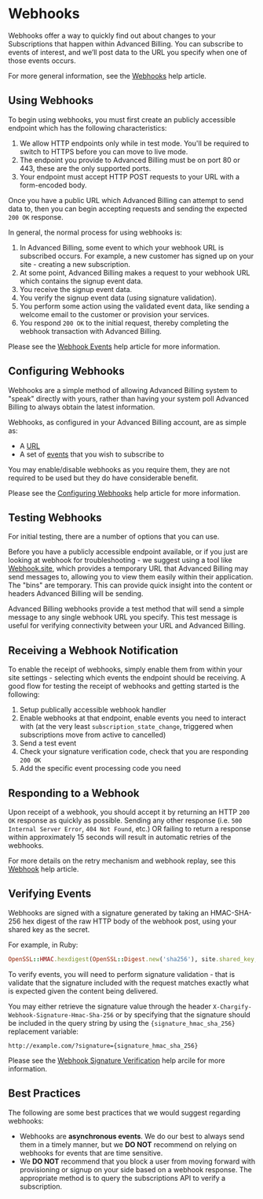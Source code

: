 # Webhooks

Webhooks offer a way to quickly find out about changes to your Subscriptions that happen within Advanced Billing. You can subscribe to events of interest, and we’ll post data to the URL you specify when one of those events occurs.

For more general information, see the [Webhooks](https://maxio.zendesk.com/hc/en-us/articles/24266143173901-Webhooks-Overview) help article.

## Using Webhooks

To begin using webhooks, you must first create an publicly accessible endpoint which has the following characteristics:

1. We allow HTTP endpoints only while in test mode. You'll be required to switch to HTTPS before you can move to live mode.
2. The endpoint you provide to Advanced Billing must be on port 80 or 443, these are the only supported ports.
3. Your endpoint must accept HTTP POST requests to your URL with a form-encoded body.

Once you have a public URL which Advanced Billing can attempt to send data to, then you can begin accepting requests and sending the expected `200 OK` response.

In general, the normal process for using webhooks is:

1. In Advanced Billing, some event to which your webhook URL is subscribed occurs. For example, a new customer has signed up on your site - creating a new subscription.
2. At some point, Advanced Billing makes a request to your webhook URL which contains the signup event data.
3. You receive the signup event data.
4. You verify the signup event data (using signature validation).
5. You perform some action using the validated event data, like sending a welcome email to the customer or provision your services.
6. You respond `200 OK` to the initial request, thereby completing the webhook transaction with Advanced Billing.

Please see the [Webhook Events](https://maxio.zendesk.com/hc/en-us/articles/24266136649869-Webhooks-Reference#events) help article for more information.

## Configuring Webhooks

Webhooks are a simple method of allowing Advanced Billing system to "speak" directly with yours, rather than having your system poll Advanced Billing to always obtain the latest information.

Webhooks, as configured in your Advanced Billing account, are as simple as:

- A [URL](https://en.wikipedia.org/wiki/Uniform_Resource_Locator)
- A set of [events](https://maxio.zendesk.com/hc/en-us/articles/24266136649869-Webhooks-Reference#events) that you wish to subscribe to

You may enable/disable webhooks as you require them, they are not required to be used but they do have considerable benefit.

Please see the [Configuring Webhooks](https://maxio.zendesk.com/hc/en-us/articles/24266136649869-Webhooks-Reference#configuring-webhooks) help article for more information.

## Testing Webhooks

For initial testing, there are a number of options that you can use.

Before you have a publicly accessible endpoint available, or if you just are looking at webhook for troubleshooting - we suggest using a tool like [Webhook.site](https://webhook.site), which provides a temporary URL that Advanced Billing may send messages to, allowing you to view them easily within their application. The "bins" are temporary. This can provide quick insight into the content or headers Advanced Billing will be sending.

Advanced Billing webhooks provide a test method that will send a simple message to any single webhook URL you specify. This test message is useful for verifying connectivity between your URL and Advanced Billing.

## Receiving a Webhook Notification

To enable the receipt of webhooks, simply enable them from within your site settings - selecting which events the endpoint should be receiving. A good flow for testing the receipt of webhooks and getting started is the following:

1. Setup publically accessible webhook handler
2. Enable webhooks at that endpoint, enable events you need to interact with (at the very least `subscription_state_change`, triggered when subscriptions move from active to cancelled)
3. Send a test event
4. Check your signature verification code, check that you are responding `200 OK`
5. Add the specific event processing code you need

## Responding to a Webhook

Upon receipt of a webhook, you should accept it by returning an HTTP `200 OK` response as quickly as possible. Sending any other response (i.e. `500 Internal Server Error`, `404 Not Found`, etc.) OR failing to return a response within approximately 15 seconds will result in automatic retries of the webhooks.

For more details on the retry mechanism and webhook replay, see this [Webhook](https://maxio.zendesk.com/hc/en-us/articles/24266136649869-Webhooks-Reference#webhook-acknowledgement-and-automatic-retries) help article.

## Verifying Events

Webhooks are signed with a signature generated by taking an HMAC-SHA-256 hex digest of the raw HTTP body of the webhook post, using your shared key as the secret.

For example, in Ruby:

```ruby
OpenSSL::HMAC.hexdigest(OpenSSL::Digest.new('sha256'), site.shared_key, webhook.body)
```

To verify events, you will need to perform signature validation - that is validate that the signature included with the request matches exactly what is expected given the content being delivered.

You may either retrieve the signature value through the header `X-Chargify-Webhook-Signature-Hmac-Sha-256` or by specifying that the signature should be included in the query string by using the `{signature_hmac_sha_256} `replacement variable:

```http
http://example.com/?signature={signature_hmac_sha_256}
```

Please see the [Webhook Signature Verification](https://maxio.zendesk.com/hc/en-us/articles/24266136649869-Webhooks-Reference#webhook-verification) help arcile for more information.

## Best Practices

The following are some best practices that we would suggest regarding webhooks:

- Webhooks are **asynchronous events**. We do our best to always send them in a timely manner, but we **DO NOT** recommend on relying on webhooks for events that are time sensitive.
- We **DO NOT** recommend that you block a user from moving forward with provisioning or signup on your side based on a webhook response. The appropriate method is to query the subscriptions API to verify a subscription.
